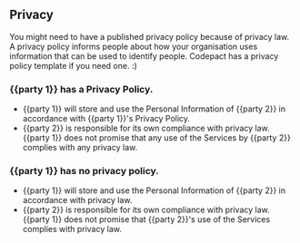 ## Privacy

You might need to have a published privacy policy because of privacy law.  A privacy policy informs people about how your organisation uses information that can be used to identify people. Codepact has a privacy policy template if you need one.  :)

### {{party 1}} has a Privacy Policy.

- {{party 1}} will store and use the Personal Information of {{party 2}} in accordance with {{party 1}}'s Privacy Policy.
- {{party 2}} is responsible for its own compliance with privacy law. {{party 1}} does not promise that any use of the Services by {{party 2}} complies with any privacy law.

### {{party 1}} has no privacy policy.

- {{party 1}} will store and use the Personal Information of {{party 2}} in accordance with privacy law.
- {{party 2}} is responsible for its own compliance with privacy law. {{party 1}} does not promise that {{party 2}}'s use of the Services complies with privacy law.
